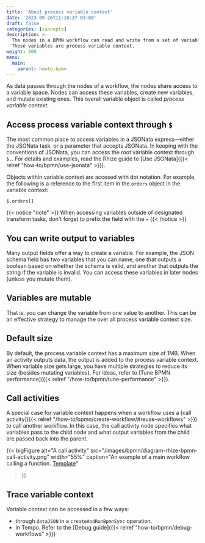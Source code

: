 ```yaml
---
title: 'About process variable context'
date: '2023-09-26T11:10:37-03:00'
draft: false
categories: [concepts]
description: >-
  The nodes in a BPMN workflow can read and write from a set of variables.
  These variables are process variable context.
weight: 800
menu:
  main:
    parent: howto-bpmn
---
```


As data passes through the nodes of a workflow, the nodes share access to a variable space.
Nodes can access these variables, create new variables, and mutate existing ones.
This overall variable object is called _process variable context_.

## Access process variable context through `$`

The most common place to access variables in a JSONata express&mdash;either the JSONata task, or a parameter that accepts JSONata.
In keeping with the conventions of JSONata, you can access the root variable context through `$.`.
For details and examples, read the Rhize guide to [Use JSONata]({{< relref "how-to/bpmn/use-jsonata" >}}).

Objects within variable context are accesed with dot notation.
For example, the following is a reference to the first item in the `orders` object in the variable context:

```
$.orders[]
```

{{< notice "note" >}}
When accessing variables outside of designated transform tasks, don't forget to prefix the field with the `=`
{{< /notice >}}

## You can write output to variables

Many output fields offer a way to create a variable.
For example, the JSON schema field has two variables that you can name,
one that outputs a boolean based on whether the schema is valid, and another that outputs
the string if the variable is invalid.
You can access these variables in later nodes (unless you mutate them).

## Variables are mutable

That is, you can change the variable from one value to another.
This can be an effective strategy to manage the over all process variable context size.

## Default size

By default, the process variable context has a maximum size of 1MB.
When an activity outputs data, the output is added to the process variable context.
When variable size gets large, you have multiple strategies to reduce its size (besides mutating variables).
For ideas, refer to [Tune BPMN performance]({{< relref "/how-to/bpmn/tune-performance" >}}).

## Call activities

A special case for variable context happens when a workflow uses a 
[call activity]({{< relref "/how-to/bpmn/create-workflow/#reuse-workflows" >}}) to call another workflow.
In this case, the call activity node specifies what variables pass to the child node and what output variables from the child are passed back into the parent.

{{< bigFigure
alt="A call activity"
src="/images/bpmn/diagram-rhize-bpmn-call-activity.png"
width="55%"
caption="An example of a main workflow calling a function. [Template](https://github.com/libremfg/bpmn-templates/tree/main/call-activity-calculate-stats)"
>}}

## Trace variable context

Variable context can be accessed in a few ways:
- through `dataJSON` in a `createAndRunBpmnSync` operation.
- In Tempo. Refer to the [Debug guide]({{< relref "how-to/bpmn/debug-workflows" >}})
